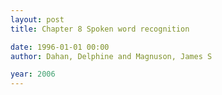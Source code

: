 ```yaml
---
layout: post
title: Chapter 8 Spoken word recognition

date: 1996-01-01 00:00
author: Dahan, Delphine and Magnuson, James S

year: 2006
---
```



